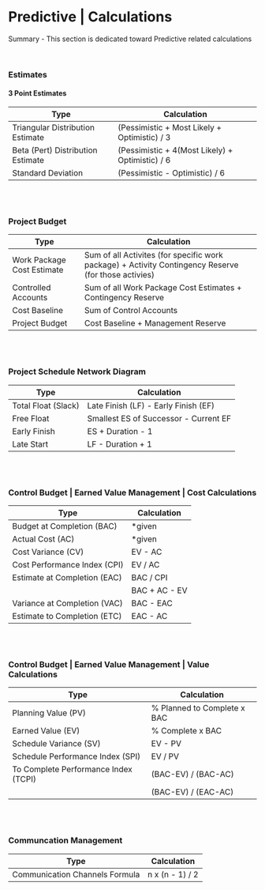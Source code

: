 # Predictive | Calculations

Summary - This section is dedicated toward Predictive related calculations

<br>

### Estimates

#### 3 Point Estimates

| Type                              | Calculation                                     |
| --------------------------------- | ----------------------------------------------- |
| Triangular Distribution Estimate  | (Pessimistic + Most Likely + Optimistic) / 3    |
| Beta (Pert) Distribution Estimate | (Pessimistic + 4(Most Likely) + Optimistic) / 6 |
| Standard Deviation                | (Pessimistic - Optimistic) / 6                  |

<br><br>

### Project Budget

| Type                       | Calculation                                                                                          |
| -------------------------- | ---------------------------------------------------------------------------------------------------- |
| Work Package Cost Estimate | Sum of all Activites (for specific work package) + Activity Contingency Reserve (for those activies) |
| Controlled Accounts        | Sum of all Work Package Cost Estimates + Contingency Reserve                                         |
| Cost Baseline              | Sum of Control Accounts                                                                              |
| Project Budget             | Cost Baseline + Management Reserve                                                                   |

<br><br>

### Project Schedule Network Diagram

| Type                | Calculation                           |
| ------------------- | ------------------------------------- |
| Total Float (Slack) | Late Finish (LF) - Early Finish (EF)  |
| Free Float          | Smallest ES of Successor - Current EF |
| Early Finish        | ES + Duration - 1                     |
| Late Start          | LF - Duration + 1                     |

<br><br>

### Control Budget | Earned Value Management | Cost Calculations

| Type                         | Calculation   |
| ---------------------------- | ------------- |
| Budget at Completion (BAC)   | \*given       |
| Actual Cost (AC)             | \*given       |
| Cost Variance (CV)           | EV - AC       |
| Cost Performance Index (CPI) | EV / AC       |
| Estimate at Completion (EAC) | BAC / CPI     |
|                              | BAC + AC - EV |
| Variance at Completion (VAC) | BAC - EAC     |
| Estimate to Completion (ETC) | EAC - AC      |

<br><br>

### Control Budget | Earned Value Management | Value Calculations

| Type                                 | Calculation                 |
| ------------------------------------ | --------------------------- |
| Planning Value (PV)                  | % Planned to Complete x BAC |
| Earned Value (EV)                    | % Complete x BAC            |
| Schedule Variance (SV)               | EV - PV                     |
| Schedule Performance Index (SPI)     | EV / PV                     |
| To Complete Performance Index (TCPI) | (BAC-EV) / (BAC-AC)         |
|                                      | (BAC-EV) / (EAC-AC)         |

<br><br>

### Communcation Management

| Type                           | Calculation     |
| ------------------------------ | --------------- |
| Communication Channels Formula | n x (n - 1) / 2 |

